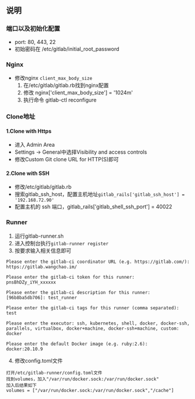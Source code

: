 ## 说明

### 端口以及初始化配置
  * port: 80, 443, 22
  * 初始密码在 /etc/gitlab/initial_root_password

### Nginx
  * 修改nginx `client_max_body_size`
    1. 在/etc/gitlab/gitlab.rb找到nginx配置
    2. 修改 nginx['client_max_body_size'] = '1024m'
    3. 执行命令 gitlab-ctl reconfigure

### Clone地址
#### 1.Clone with Https
  * 进入 Admin Area
  * Settings -> General中选择Visibility and access controls
  * 修改Custom Git clone URL for HTTP(S)即可

#### 2.Clone with SSH
  * 修改/etc/gitlab/gitlab.rb
  * 搜索gitlab_ssh_host，配置主机地址`gitlab_rails['gitlab_ssh_host'] = '192.168.72.90'`
  * 配置主机的 ssh 端口，gitlab_rails['gitlab_shell_ssh_port'] = 40022


### Runner
  1. 运行gitlab-runner.sh
  2. 进入控制台执行`gitlab-runner register`
  3. 按要求输入相关信息即可
  ```
  Please enter the gitlab-ci coordinator URL (e.g. https://gitlab.com/):
  https://gitlab.wangchao.im/

  Please enter the gitlab-ci token for this runner:
  pnsBhDZy_iYH_xxxxxx

  Please enter the gitlab-ci description for this runner:
  [96b8ba5db706]: test_runner

  Please enter the gitlab-ci tags for this runner (comma separated):
  test

  Please enter the executor: ssh, kubernetes, shell, docker, docker-ssh, parallels, virtualbox, docker+machine, docker-ssh+machine, custom:
  docker

  Please enter the default Docker image (e.g. ruby:2.6):
  docker:20.10.9

  ```
  4. 修改config.toml文件
  ```
  打开/etc/gitlab-runner/config.toml文件
  找到volumes，加入"/var/run/docker.sock:/var/run/docker.sock"
  加入后结果如下
  volumes = ["/var/run/docker.sock:/var/run/docker.sock","/cache"]
  ```
